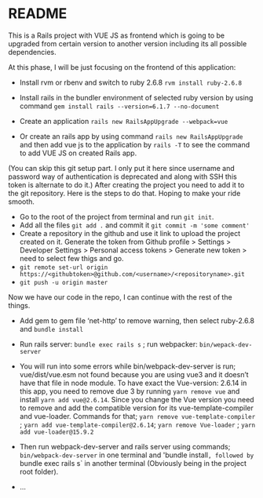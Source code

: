 # README

This is a Rails project with VUE JS as frontend which is going to be upgraded from certain version to another version including its all possible dependencies.

At this phase, I will be just focusing on the frontend of this application:

* Install rvm or rbenv and switch to ruby 2.6.8  `rvm install ruby-2.6.8`

* Install rails in the bundler environment of selected ruby version by using command  `gem install rails --version=6.1.7 --no-document`

* Create an application `rails new RailsAppUpgrade --webpack=vue`

* Or create an rails app by using command `rails new RailsAppUpgrade` and then add vue js to the application by `rails -T`  to see the command to add VUE JS on created Rails app.

(You can skip this git setup part. I only put it here since username and password way of authentication is deprecated and along with SSH this token is alternate to do it.)
After creating the project you need to add it to the git repository. Here is the steps to do that. Hoping to make your ride smooth.
* Go to the root of the project from terminal and run `git init`.
* Add all the files `git add .` and commit it `git commit -m 'some comment'`
* Create a repository in the github and use it link to upload the project created on it. Generate the token from Github profile > Settings > Developer Settings > Personal access tokens > Generate new token > need to select few thigs and go.
* `git remote set-url origin https://<githubtoken>@github.com/<username>/<repositoryname>.git`
* `git push -u origin master`

Now we have our code in the repo, I can continue with the rest of the things.

* Add gem to gem file ‘net-http’ to remove warning, then select ruby-2.6.8 and `bundle install`

* Run rails server: `bundle exec rails s` ; run webpacker: `bin/wepack-dev-server`

* You will run into some errors while bin/webpack-dev-server is run; vue/dist/vue.esm not found because you are using vue3 and it doesn’t have that file in node module. To have exact the Vue-version: 2.6.14 in this app, you need to remove due 3 by running `yarn remove vue` and install `yarn add vue@2.6.14`. Since you change the Vue version you need to remove and add the compatible version for its vue-template-compiler and vue-loader. Commands for that; `yarn remove vue-template-compiler` ; `yarn add vue-template-compiler@2.6.14`; `yarn remove Vue-loader` ; `yarn add vue-loader@15.9.2`

* Then run webpack-dev-server and rails server using commands;  `bin/webpack-dev-server` in one terminal and 'bundle install`, followed by `bundle exec rails s` in another terminal (Obviously being in the project root folder).

* ...
